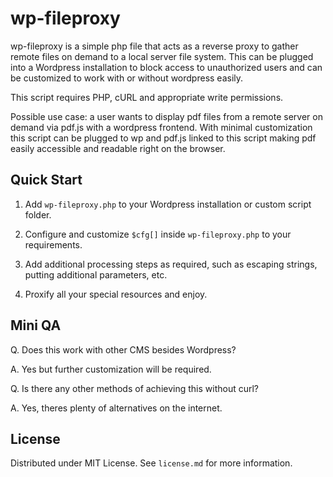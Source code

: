 # wp-fileproxy

wp-fileproxy is a simple php file that acts as a reverse proxy to gather remote files on demand to a local server file system. This can be plugged into a Wordpress installation to block access to unauthorized users and can be customized to work with or without wordpress easily.

This script requires PHP, cURL and appropriate write permissions.

Possible use case: a user wants to display pdf files from a remote server on demand via pdf.js with a wordpress frontend. With minimal customization this script can be plugged to wp and pdf.js linked to this script making pdf easily accessible and readable right on the browser.

## Quick Start

1. Add `wp-fileproxy.php` to your Wordpress installation or custom script folder.

2. Configure and customize `$cfg[]` inside `wp-fileproxy.php` to your requirements.

3. Add additional processing steps as required, such as escaping strings, putting additional parameters, etc.

4. Proxify all your special resources and enjoy.

## Mini QA

Q. Does this work with other CMS besides Wordpress?

A. Yes but further customization will be required.

Q. Is there any other methods of achieving this without curl?

A. Yes, theres plenty of alternatives on the internet.

## License

Distributed under MIT License. See `license.md` for more information.
